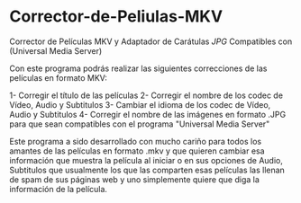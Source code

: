 # Corrector-de-Peliulas-MKV
Corrector de Películas MKV y Adaptador de Carátulas *JPG* Compatibles con (Universal Media Server)

Con este programa podrás realizar las siguientes correcciones de las películas en formato MKV:

 1- Corregir el título de las películas
 2- Corregir el nombre de los codec de Vídeo, Audio y Subtitulos
 3- Cambiar el idioma de los codec de Vídeo, Audio y Subtitulos
 4- Corregir el nombre de las imágenes en formato .JPG para que sean compatibles con el programa "Universal Media Server"
 
 Este programa a sido desarrollado con mucho cariño para todos los amantes de las películas en formato .mkv y que 
 quieren cambiar esa información que muestra la película al iniciar o en sus opciones de Audio, Subtitulos que usualmente los que las comparten esas películas las llenan de spam de sus páginas web
 y uno simplemente quiere que diga la información de la película.
